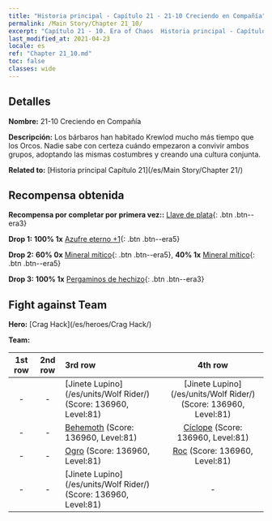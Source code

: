 ```yaml
---
title: "Historia principal - Capítulo 21 - 21-10 Creciendo en Compañía"
permalink: /Main Story/Chapter 21_10/
excerpt: "Capítulo 21 - 10. Era of Chaos  Historia principal - Capítulo 21_10. 21-10 Creciendo en Compañía"
last_modified_at: 2021-04-23
locale: es
ref: "Chapter 21_10.md"
toc: false
classes: wide
---
```


## Detalles

 **Nombre:** 21-10 Creciendo en Compañía

 **Descripción:** Los bárbaros han habitado Krewlod mucho más tiempo que los Orcos. Nadie sabe con certeza cuándo empezaron a convivir ambos grupos, adoptando las mismas costumbres y creando una cultura conjunta.

 **Related to:** [Historia principal Capítulo 21](/es/Main Story/Chapter 21/)

## Recompensa obtenida

 **Recompensa por completar por primera vez::** [Llave de plata](/ItemsES/con_693/){: .btn .btn--era3}

 **Drop 1:** **100% 1x** [Azufre eterno +1](/ItemsES/mat_71/){: .btn .btn--era5}

 **Drop 2:** **60% 0x** [Mineral mítico](/ItemsES/mat_61/){: .btn .btn--era5}, **40% 1x** [Mineral mítico](/ItemsES/mat_61/){: .btn .btn--era5}

 **Drop 3:** **100% 1x** [Pergaminos de hechizo](/ItemsES/con_694/){: .btn .btn--era3}


## Fight against Team
 **Hero:** [Crag Hack](/es/heroes/Crag Hack/)

 **Team:**


  | 1st row | 2nd row | 3rd row | 4th row |
  |:----:|:----:|:----|:----:|
  | - | - | [Jinete Lupino](/es/units/Wolf Rider/) (Score: 136960, Level:81)  | [Jinete Lupino](/es/units/Wolf Rider/) (Score: 136960, Level:81)  |
  | - | - | [Behemoth](/es/units/Behemoth/) (Score: 136960, Level:81)  | [Cíclope](/es/units/Cyclops/) (Score: 136960, Level:81)  |
  | - | - | [Ogro](/es/units/Ogre/) (Score: 136960, Level:81)  | [Roc](/es/units/Roc/) (Score: 136960, Level:81)  |
  | - | - | [Jinete Lupino](/es/units/Wolf Rider/) (Score: 136960, Level:81)  | - |


